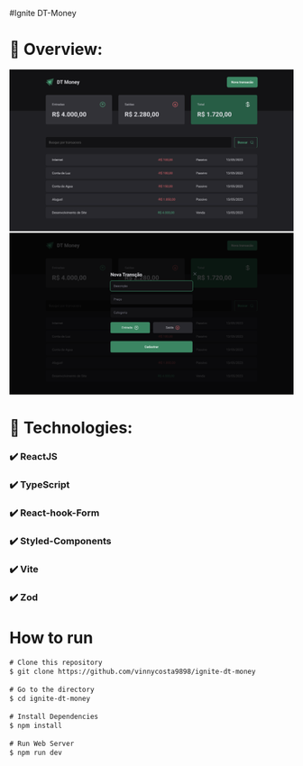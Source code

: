 #Ignite DT-Money

# 📸 Overview:
![](./.github/photo1.png)
![](./.github/photo2.png)

# 🚀 Technologies:
### ✔️ ReactJS
### ✔️ TypeScript
### ✔️ React-hook-Form
### ✔️ Styled-Components
### ✔️ Vite
### ✔️ Zod

# How to run
```
# Clone this repository
$ git clone https://github.com/vinnycosta9898/ignite-dt-money

# Go to the directory
$ cd ignite-dt-money

# Install Dependencies
$ npm install

# Run Web Server
$ npm run dev
